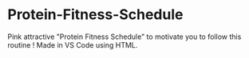 # Protein-Fitness-Schedule
Pink attractive "Protein Fitness Schedule" to motivate you to follow this routine ! Made in VS Code using HTML.
